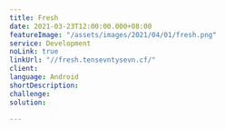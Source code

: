 ```yaml
---
title: Fresh
date: 2021-03-23T12:00:00.000+08:00
featureImage: "/assets/images/2021/04/01/fresh.png"
service: Development
noLink: true
linkUrl: "//fresh.tensevntysevn.cf/"
client: 
language: Android
shortDescription: 
challenge: 
solution: 

---
```

